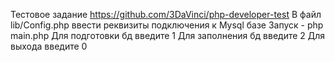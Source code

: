 Тестовое задание https://github.com/3DaVinci/php-developer-test
В файл lib/Config.php ввести реквизиты подключения к Mysql базе
Запуск - php main.php
Для подготовки бд введите 1
Для заполнения бд введите 2
Для выхода введите 0

